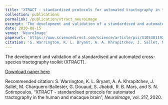 ```yaml
---
title: "XTRACT - standardised protocols for automated tractography in the human and macaque brain"
collection: publications
permalink: /publication/xtract_neuroimage
excerpt: 'The development and validation of a standardised and automated cross-species tractography toolkit (XTRACT).'
date: 2020-08-15
venue: 'NeuroImage'
paperurl: 'https://www.sciencedirect.com/science/article/pii/S1053811920304092'
citation: 'S. Warrington, K. L. Bryant, A. A. Khrapitchev, J. Sallet, M. Charquero-Ballester, G. Douaud, S. Jbabdi, R. B. Mars, and S. N. Sotiropoulos, “XTRACT - standardised protocols for automated tractography in the human and macaque brain”, <i>NeuroImage</i>, vol. 217, 2020.'
---
```

The development and validation of a standardised and automated cross-species tractography toolkit (XTRACT).

[Download paper here](https://www.sciencedirect.com/science/article/pii/S1053811920304092)

Recommended citation: S. Warrington, K. L. Bryant, A. A. Khrapitchev, J. Sallet, M. Charquero-Ballester, G. Douaud, S. Jbabdi, R. B. Mars, and S. N. Sotiropoulos, “XTRACT - standardised protocols for automated tractography in the human and macaque brain”, <i>NeuroImage</i>, vol. 217, 2020.
